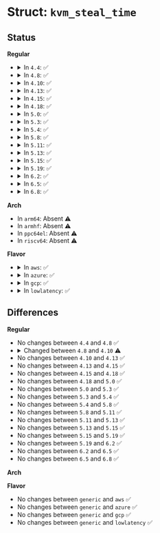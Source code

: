 # Struct: <code>kvm_steal_time</code>

## Status
<b>Regular</b>
<ul>
<li>
<details>
<summary>In <code>4.4</code>: ✅</summary>

```c
struct kvm_steal_time {
    __u64 steal;
    __u32 version;
    __u32 flags;
    __u32 pad[12];
};
```
</details>
</li>
<li>
<details>
<summary>In <code>4.8</code>: ✅</summary>

```c
struct kvm_steal_time {
    __u64 steal;
    __u32 version;
    __u32 flags;
    __u32 pad[12];
};
```
</details>
</li>
<li>
<details>
<summary>In <code>4.10</code>: ✅</summary>

```c
struct kvm_steal_time {
    __u64 steal;
    __u32 version;
    __u32 flags;
    __u8 preempted;
    __u8 u8_pad[3];
    __u32 pad[11];
};
```
</details>
</li>
<li>
<details>
<summary>In <code>4.13</code>: ✅</summary>

```c
struct kvm_steal_time {
    __u64 steal;
    __u32 version;
    __u32 flags;
    __u8 preempted;
    __u8 u8_pad[3];
    __u32 pad[11];
};
```
</details>
</li>
<li>
<details>
<summary>In <code>4.15</code>: ✅</summary>

```c
struct kvm_steal_time {
    __u64 steal;
    __u32 version;
    __u32 flags;
    __u8 preempted;
    __u8 u8_pad[3];
    __u32 pad[11];
};
```
</details>
</li>
<li>
<details>
<summary>In <code>4.18</code>: ✅</summary>

```c
struct kvm_steal_time {
    __u64 steal;
    __u32 version;
    __u32 flags;
    __u8 preempted;
    __u8 u8_pad[3];
    __u32 pad[11];
};
```
</details>
</li>
<li>
<details>
<summary>In <code>5.0</code>: ✅</summary>

```c
struct kvm_steal_time {
    __u64 steal;
    __u32 version;
    __u32 flags;
    __u8 preempted;
    __u8 u8_pad[3];
    __u32 pad[11];
};
```
</details>
</li>
<li>
<details>
<summary>In <code>5.3</code>: ✅</summary>

```c
struct kvm_steal_time {
    __u64 steal;
    __u32 version;
    __u32 flags;
    __u8 preempted;
    __u8 u8_pad[3];
    __u32 pad[11];
};
```
</details>
</li>
<li>
<details>
<summary>In <code>5.4</code>: ✅</summary>

```c
struct kvm_steal_time {
    __u64 steal;
    __u32 version;
    __u32 flags;
    __u8 preempted;
    __u8 u8_pad[3];
    __u32 pad[11];
};
```
</details>
</li>
<li>
<details>
<summary>In <code>5.8</code>: ✅</summary>

```c
struct kvm_steal_time {
    __u64 steal;
    __u32 version;
    __u32 flags;
    __u8 preempted;
    __u8 u8_pad[3];
    __u32 pad[11];
};
```
</details>
</li>
<li>
<details>
<summary>In <code>5.11</code>: ✅</summary>

```c
struct kvm_steal_time {
    __u64 steal;
    __u32 version;
    __u32 flags;
    __u8 preempted;
    __u8 u8_pad[3];
    __u32 pad[11];
};
```
</details>
</li>
<li>
<details>
<summary>In <code>5.13</code>: ✅</summary>

```c
struct kvm_steal_time {
    __u64 steal;
    __u32 version;
    __u32 flags;
    __u8 preempted;
    __u8 u8_pad[3];
    __u32 pad[11];
};
```
</details>
</li>
<li>
<details>
<summary>In <code>5.15</code>: ✅</summary>

```c
struct kvm_steal_time {
    __u64 steal;
    __u32 version;
    __u32 flags;
    __u8 preempted;
    __u8 u8_pad[3];
    __u32 pad[11];
};
```
</details>
</li>
<li>
<details>
<summary>In <code>5.19</code>: ✅</summary>

```c
struct kvm_steal_time {
    __u64 steal;
    __u32 version;
    __u32 flags;
    __u8 preempted;
    __u8 u8_pad[3];
    __u32 pad[11];
};
```
</details>
</li>
<li>
<details>
<summary>In <code>6.2</code>: ✅</summary>

```c
struct kvm_steal_time {
    __u64 steal;
    __u32 version;
    __u32 flags;
    __u8 preempted;
    __u8 u8_pad[3];
    __u32 pad[11];
};
```
</details>
</li>
<li>
<details>
<summary>In <code>6.5</code>: ✅</summary>

```c
struct kvm_steal_time {
    __u64 steal;
    __u32 version;
    __u32 flags;
    __u8 preempted;
    __u8 u8_pad[3];
    __u32 pad[11];
};
```
</details>
</li>
<li>
<details>
<summary>In <code>6.8</code>: ✅</summary>

```c
struct kvm_steal_time {
    __u64 steal;
    __u32 version;
    __u32 flags;
    __u8 preempted;
    __u8 u8_pad[3];
    __u32 pad[11];
};
```
</details>
</li>
</ul>
<b>Arch</b>
<ul>
<li>
In <code>arm64</code>: Absent ⚠️
</li>
<li>
In <code>armhf</code>: Absent ⚠️
</li>
<li>
In <code>ppc64el</code>: Absent ⚠️
</li>
<li>
In <code>riscv64</code>: Absent ⚠️
</li>
</ul>
<b>Flavor</b>
<ul>
<li>
<details>
<summary>In <code>aws</code>: ✅</summary>

```c
struct kvm_steal_time {
    __u64 steal;
    __u32 version;
    __u32 flags;
    __u8 preempted;
    __u8 u8_pad[3];
    __u32 pad[11];
};
```
</details>
</li>
<li>
<details>
<summary>In <code>azure</code>: ✅</summary>

```c
struct kvm_steal_time {
    __u64 steal;
    __u32 version;
    __u32 flags;
    __u8 preempted;
    __u8 u8_pad[3];
    __u32 pad[11];
};
```
</details>
</li>
<li>
<details>
<summary>In <code>gcp</code>: ✅</summary>

```c
struct kvm_steal_time {
    __u64 steal;
    __u32 version;
    __u32 flags;
    __u8 preempted;
    __u8 u8_pad[3];
    __u32 pad[11];
};
```
</details>
</li>
<li>
<details>
<summary>In <code>lowlatency</code>: ✅</summary>

```c
struct kvm_steal_time {
    __u64 steal;
    __u32 version;
    __u32 flags;
    __u8 preempted;
    __u8 u8_pad[3];
    __u32 pad[11];
};
```
</details>
</li>
</ul>

## Differences
<b>Regular</b>
<ul>
<li>
No changes between <code>4.4</code> and <code>4.8</code> ✅
</li>
<li>
<details>
<summary>Changed between <code>4.8</code> and <code>4.10</code> ⚠️</summary>
<ul>
<li>
<b>Field added. </b>
<code>__u8 preempted</code>
</li>
<li>
<b>Field added. </b>
<code>__u8 u8_pad[3]</code>
</li>
<li>
<b>Field type changed. </b>
<code>__u32 pad[12]</code> ➡️ <code>__u32 pad[11]</code>
</li>
</ul>
</details>
</li>
<li>
No changes between <code>4.10</code> and <code>4.13</code> ✅
</li>
<li>
No changes between <code>4.13</code> and <code>4.15</code> ✅
</li>
<li>
No changes between <code>4.15</code> and <code>4.18</code> ✅
</li>
<li>
No changes between <code>4.18</code> and <code>5.0</code> ✅
</li>
<li>
No changes between <code>5.0</code> and <code>5.3</code> ✅
</li>
<li>
No changes between <code>5.3</code> and <code>5.4</code> ✅
</li>
<li>
No changes between <code>5.4</code> and <code>5.8</code> ✅
</li>
<li>
No changes between <code>5.8</code> and <code>5.11</code> ✅
</li>
<li>
No changes between <code>5.11</code> and <code>5.13</code> ✅
</li>
<li>
No changes between <code>5.13</code> and <code>5.15</code> ✅
</li>
<li>
No changes between <code>5.15</code> and <code>5.19</code> ✅
</li>
<li>
No changes between <code>5.19</code> and <code>6.2</code> ✅
</li>
<li>
No changes between <code>6.2</code> and <code>6.5</code> ✅
</li>
<li>
No changes between <code>6.5</code> and <code>6.8</code> ✅
</li>
</ul>
<b>Arch</b>
<ul>
</ul>
<b>Flavor</b>
<ul>
<li>
No changes between <code>generic</code> and <code>aws</code> ✅
</li>
<li>
No changes between <code>generic</code> and <code>azure</code> ✅
</li>
<li>
No changes between <code>generic</code> and <code>gcp</code> ✅
</li>
<li>
No changes between <code>generic</code> and <code>lowlatency</code> ✅
</li>
</ul>
